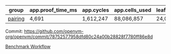 | group | app.proof_time_ms | app.cycles | app.cells_used | leaf.proof_time_ms | leaf.cycles | leaf.cells_used |
| -- | -- | -- | -- | -- | -- | -- |
| [pairing](https://github.com/openvm-org/openvm/blob/benchmark-results/benchmarks-pr/1413/pairing-78752577958dfd80c24a00b28828f7780ff86e8d.md) | 4,691 |  1,612,247 |  88,086,857 | 24,031 |  4,507,220 |  431,029,045 |


Commit: https://github.com/openvm-org/openvm/commit/78752577958dfd80c24a00b28828f7780ff86e8d

[Benchmark Workflow](https://github.com/openvm-org/openvm/actions/runs/13802303654)
